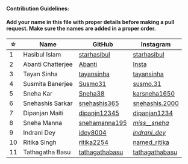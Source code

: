 #### Contribution Guidelines:

#### Add your name in this file with proper details before making a pull request. Make sure the names are added in a proper order.

| ☆ | Name | GitHub | Instagram |
| --- | --- | --- | --- |
| 1 | Hasibul Islam | [starhasibul](https://github.com/starhasibul) | [starhasibul](https://instagram.com/starhasibul) |
| 2 | Abanti Chatterjee | [Abanti](https://github.com/Abanti-2001) | [Insta](Instagram.com) |
| 3 | Tayan Sinha | [tayansinha](https://github.com/TayanSinha) | [tayansinha](https://instagram.com/tayansinha) |
| 4 | Susmita Banerjee | [Susmo31](https://github.com/Susmo31) | [susmo.31](https://www.instagram.com/susmo.31/) |
| 5 | Sneha Kar | [Sneha38](https://github.com/Sneha38) | [karsneha1650](https://instagram.com/karsneha1650) |
| 6 | Snehashis Sarkar | [snehashis365](https://github.com/snehashis365) | [snehashis.2000](https://instagram.com/snehashis.2000) |
| 7 | Dipanjan Maiti | [dipanjn12345](https://github.com/Dipanjan12345) | [dipanjan1234](https://instagram.com/dipanjan1234) |
| 8 | Sneha Manna | [snehamanna195](https://github.com/misssneha) |[_miss__sneha_](https://instagram.com/_miss__sneha_) |
| 9 | Indrani Dey | [idey8004](https://github.com/idey8004) | [_indrani_dey_](https://instagram.com/_indrani_dey_)
| 10 | Ritika Singh | [ritika2254](https://github.com/ritika2254) | [named_ritika](https://www.instagram.com/named_ritika) |
| 11 | Tathagatha Basu | [tathagathabasu](https://github.com/tathagathabasu) | [tathagathabasu](https://www.instagram.com/tathagatha_basu) |


